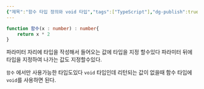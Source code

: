 ```yaml
---
{"제목":"함수 타입 정의와 void 타입","tags":["TypeScript"],"dg-publish":true,"permalink":"/v2/공부노트/TypeScript/함수 타입 정의와 void 타입/","dgPassFrontmatter":true}
---
```


```ts
function 함수(x : number) : number{
	return x * 2
}
```

파라미터 자리에 타입을 작성해서 들어오는 값에 타입을 지정 할수있다
파라미터 뒤에 타입을 지정하여 나가는 값도 지정할수있다.


`함수` 에서만 사용가능한 타입도있다 `void` 타입인데 리턴되는 값이 없을때 함수 타입에 `void`를 사용하면 된다.

